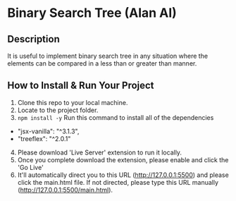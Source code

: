 # Binary Search Tree (Alan AI)

## Description
It is useful to implement binary search tree in any situation where the elements can be compared in a less than or greater than manner.

## How to Install & Run Your Project
1. Clone this repo to your local machine.
2. Locate to the project folder.
3. `npm install -y` Run this command to install all of the dependencies
  - "jsx-vanilla": "^3.1.3",
  - "treeflex": "^2.0.1"
4. Please download 'Live Server' extension to run it locally.
5. Once you complete download the extension, please enable and click the 'Go Live'
6. It'll automatically direct you to this URL (http://127.0.0.1:5500) and please click the main.html file. If not directed, please type this URL manually (http://127.0.0.1:5500/main.html).

